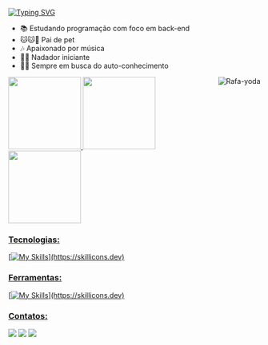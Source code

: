 [![Typing SVG](https://readme-typing-svg.demolab.com?font=Chakra+Petch&size=40&pause=1000&color=EE82EE&center=falso&vCenter=verdadeiro&repeat=verdadeiro&width=1000&height=80&lines=Ol%C3%A1++meu+nome+%C3%A9+Nicholas!!;Sou+desenvolvedor+de+Software+Backend)](https://git.io/typing-svg)
- 📚 Estudando programação com foco em back-end
- 🐱🐱🐶 Pai de pet
- 🎶 Apaixonado por música
- 🏊‍♂️ Nadador iniciante
- 🧘‍♂️ Sempre em busca do auto-conhecimento
 
<div> 
 <img align="right" alt="Rafa-yoda" src="https://media.discordapp.net/attachments/1140419993956253817/1155373502422065202/Design_sem_nome.gif?width=89&height=125">
  <a href="https://github.com/nicholiveira">
  <img height="145em" src="https://github-readme-stats.vercel.app/api?username=nicholiveira&show_icons=true&theme=cobalt"/>
  <img height="145em" src="https://github-readme-stats.vercel.app/api/top-langs/?username=nicholiveira&layout=compact&langs_count=6&theme=cobalt"/>
  <img height="145" src="https://github-readme-streak-stats.herokuapp.com/?user=nicholiveira&theme=cobalt&hide_border=true"/>
</div>
   
### Tecnologias:
[![My Skills](https://skillicons.dev/icons?i=js,nodejs,express")](https://skillicons.dev)

### Ferramentas:
[![My Skills](https://skillicons.dev/icons?i=git,vscode,github")](https://skillicons.dev)
 
 
  ### Contatos:
 
<div> 
  <a href="https://api.whatsapp.com/send?phone=5561998892751" target="_blank"><img src="https://img.shields.io/badge/WhatsApp-25D366?style=for-the-badge&logo=whatsapp&logoColor=white" target="_blank"></a>
  <a href = "mailto:nicholasoliveira2001@hotmail.com"><img src="https://img.shields.io/badge/-Gmail-%23333?style=for-the-badge&logo=gmail&logoColor=white" target="_blank"></a>
  <a href="https://www.linkedin.com/in/nicholas-nunes-de-oliveira/" target="_blank"><img src="https://img.shields.io/badge/-LinkedIn-%230077B5?style=for-the-badge&logo=linkedin&logoColor=white" target="_blank"></a> 
 
  
</div>


